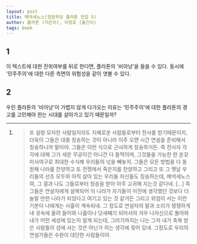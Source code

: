 ```yaml
---
layout: post
title: 메넥세노스(정암학당 플라톤 전집 5)
author: 플라톤 (지은이), 이정호 (옮긴이)
tags: book
---
```



## 1
이 텍스트에 대한 진위여부를 뒤로 한다면, 플라톤의 '비아냥'을 들을 수 있다. 동시에 '민주주의'에 대한 다른 측면의 위험성을 같이 엿볼 수 있다.

## 2
우린 플라톤의 '비아냥'이 가볍지 않게 다가오는 이유는 '민주주의'에 대한 플라톤의 경고를 고민해야 한는 시대를 살아가고 있기 때문일까?

----

1. > 또 설령 모자란 사람일지라도 지혜로운 사람들로부터 찬사를 받기때문이지, 더욱이 그들은 대충 칭송하는 것이 아니라 이주 오랜 시간 연설을 준비해서 칭송하니까 말이야. 그들은 이런 식으로 근사하게 칭송하거든. 즉 전사자 각각에 대해 그가 세운 무공이건 아니건 다 들먹이며, 그것들을 가능한 한 온갖 미사여구로 최대한 수식해 우리들의 넋을 빼놓지. 그들은 모든 방법을 다 동원해 나라를 찬양하고 또 전쟁에서 죽은지를 찬양하고 그리고 또 그 옛날 우리들의 선조 모두와 아직 살아 있는 우리들 자신들도 칭송하는데, 메넥세노스여, 그 결과 나도 그들로부터 칭송을 받아 아주 고귀해 지는것 같다네. [...] 즉 그들은 연설자에게 설복되어 이 나라가 자기들이 이전에 생각했던 것보다 더 놀랄 만한 나라가 되었다고 여기고 있는 것 같거든 그리고 위엄이 서는 이런 기분이 나에게는 사흘이 계속되네. 그 정도로 연설자의 말과 소리가 쟁쟁하게 내 귓속에 울려 들어와 나흘이나 닷새째기 되어서야 겨우 나자신으로 돌아와 내가 어떤 세성에 있는지 알게 되는데, 그러기까지는 나는 그저 내가 축복 받은 사람들의 섬에 사는 것은 아닌가 히는 생각에 젖어 있네. 그정도로 우리의 연설가들은 수완이 대단한 사람들이야.

